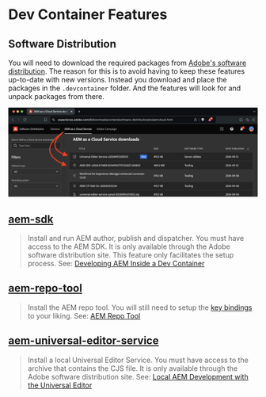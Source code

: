 # Dev Container Features

## Software Distribution
You will need to download the required packages from [Adobe's software distribution](https://experience.adobe.com/#/downloads). The reason for this is to avoid having to keep these features up-to-date with new versions. Instead you download and place the packages in the `.devcontainer` folder. And the features will look for and unpack packages from there.

![Software Distribution](software-distribution.png)

## [aem-sdk](/main/src/aem-sdk)
> Install and run AEM author, publish and dispatcher. You must have access to the AEM SDK. It is only available through the Adobe software distribution site. This feature only facilitates the setup process. See: [Developing AEM Inside a Dev Container](https://theaemmaven.com/post/developing-aem-inside-a-dev-container)

## [aem-repo-tool](/main/src/aem-repo-tool)
> Install the AEM repo tool. You will still need to setup the [key bindings](https://github.com/Adobe-Marketing-Cloud/tools/tree/master/repo) to your liking. See: [AEM Repo Tool](https://experienceleague.adobe.com/en/docs/experience-manager-cloud-service/content/implementing/developer-tools/repo-tool)

## [aem-universal-editor-service](/main/src/aem-universal-editor-service)
> Install a local Universal Editor Service. You must have access to the archive that contains the CJS file. It is only available through the Adobe software distribution site. See: [Local AEM Development with the Universal Editor](https://experienceleague.adobe.com/en/docs/experience-manager-cloud-service/content/implementing/developing/universal-editor/local-dev)
